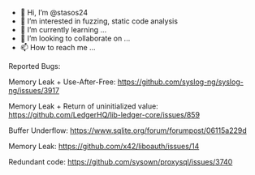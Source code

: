 - 👋 Hi, I’m @stasos24
- 👀 I’m interested in fuzzing, static code analysis
- 🌱 I’m currently learning ...
- 💞️ I’m looking to collaborate on ...
- 📫 How to reach me ...

Reported Bugs:

Memory Leak + Use-After-Free: https://github.com/syslog-ng/syslog-ng/issues/3917

Memory Leak + Return of uninitialized value: https://github.com/LedgerHQ/lib-ledger-core/issues/859

Buffer Underflow: https://www.sqlite.org/forum/forumpost/06115a229d

Memory Leak: https://github.com/x42/liboauth/issues/14

Redundant code:
https://github.com/sysown/proxysql/issues/3740
